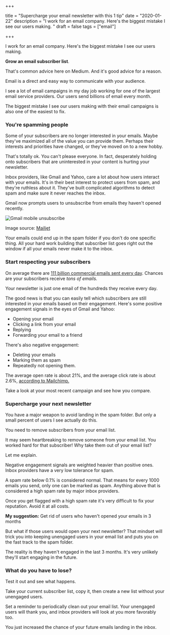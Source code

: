 +++

title = "Supercharge your email newsletter with this 1 tip"
date = "2020-01-22"
description = "I work for an email company. Here's the biggest mistake I see our users making. "
draft = false
tags = ["email"]

+++

I work for an email company. Here's the biggest mistake I see our users making. 

**Grow an email subscriber list**.

That's common advice here on Medium. And it's good advice for a reason.

Email is a direct and easy way to communicate with your audience. 

I see a lot of email campaigns in my day job working for one of the largest email service providers. Our users send billions of email every month.

The biggest mistake I see our users making with their email campaigns is also one of the easiest to fix. 

### You're spamming people

Some of your subscribers are no longer interested in your emails. Maybe they've maximized all of the value you can provide them. Perhaps their interests and priorities have changed, or they've moved on to a new hobby. 

That's totally ok. You can't please everyone. In fact, desperately holding onto subscribers that are uninterested in your content is hurting your newsletter.

Inbox providers, like Gmail and Yahoo, care a lot about how users interact with your emails. It's in their best interest to protect users from spam, and they're ruthless about it. They've built complicated algorithms to detect spam and make sure it never reaches the inbox.

Gmail now prompts users to unsubscribe from emails they haven't opened recently. 

![Gmail mobile unsubscribe](https://i.postimg.cc/wTy84wRP/google-unsub-1.jpg)

Image source: [Mailjet](https://www.mailjet.com/blog/news/gmail-introduces-automatic-unsubscribe/)

Your emails could end up in the spam folder if you don't do one specific thing.  All your hard work building that subscriber list goes right out the window if all your emails never make it to the inbox. 

### Start respecting your subscribers

On average there are [111 billion commercial emails sent every day](https://www.campaignmonitor.com/blog/email-marketing/2019/05/shocking-truth-about-how-many-emails-sent/). Chances are your subscribers receive *tons of emails.*

Your newsletter is just one email of the hundreds they receive every day.  

The good news is that you can easily tell which subscribers are still interested in your emails based on their engagement. Here's some positive engagement signals in the eyes of Gmail and Yahoo:

- Opening your email
- Clicking a link from your email
- Replying
- Forwarding your email to a friend

There's also negative engagement:

- Deleting your emails
- Marking them as spam
- Repeatedly not opening them.

The average open rate is about 21%, and the average click rate is about 2.6%, [according to Mailchimp.](https://mailchimp.com/resources/email-marketing-benchmarks/) 

Take a look at your most recent campaign and see how you compare. 

### Supercharge your next newsletter

You have a major weapon to avoid landing in the spam folder. But only a small percent of users I see actually do this. 

You need to remove subscribers from your email list. 

It may seem heartbreaking to remove someone from your email list. You worked hard for that subscriber! Why take them out of your email list?

Let me explain. 

Negative engagement signals are weighted heavier than positive ones. Inbox providers have a very low tolerance for spam. 

A spam rate below 0.1% is considered normal. That means for every 1000 emails you send, only one can be marked as spam. Anything above that is considered a high spam rate by major inbox providers. 

Once you get flagged with a high spam rate it's very difficult to fix your reputation. Avoid it at all costs.

**My suggestion:** Get rid of users who haven't opened your emails in 3 months

But what if those users would open your next newsletter? That mindset will trick you into keeping unengaged users in your email list and puts you on the fast track to the spam folder.

The reality is they haven't engaged in the last 3 months. It's very unlikely they'll start engaging in the future.

### What do you have to lose?

Test it out and see what happens.

Take your current subscriber list, copy it, then create a new list without your unengaged users. 

Set a reminder to periodically clean out your email list. Your unengaged users will thank you, and inbox providers will look at you more favorably too. 

You just increased the chance of your future emails landing in the inbox.